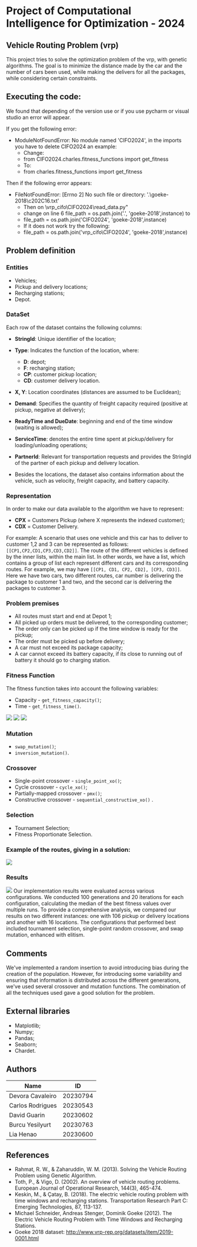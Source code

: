 # Project of Computational Intelligence for Optimization - 2024
## Vehicle Routing Problem (vrp)
This project tries to solve the optimization problem of the vrp, with genetic algorithms. The goal is to minimize the distance made by the car and the number of cars been used, while making the delivers for all the packages, while considering certain constraints.

## Executing the code:
We found that depending of the version use or if you use pycharm or visual studio an error will appear.

If you get the following error: 
* ModuleNotFoundError: No module named 'CIFO2024', in the imports you have to delete CIFO2024 an example:
  * Change:
  * from CIFO2024.charles.fitness_functions import get_fitness
  * To:
  * from charles.fitness_functions import get_fitness

Then if the following error appears: 
* FileNotFoundError: [Errno 2] No such file or directory: '.\\goeke-2018\\c202C16.txt'
  * Then on \vrp_cifo\CIFO2024\read_data.py"
  * change on line 6 file_path = os.path.join('.', 'goeke-2018',instance) to
  * file_path = os.path.join('CIFO2024', 'goeke-2018',instance)
  * If it does not work try the following:
  * file_path = os.path.join('vrp_cifo\CIFO2024', 'goeke-2018',instance)


## Problem definition
### Entities
* Vehicles;
* Pickup and delivery locations;
* Recharging stations;
* Depot.

### DataSet

Each row of the dataset contains the following columns:
* **StringId**: Unique identifier of the location;
* **Type**: Indicates the function of the location, where:
  * **D**: depot;
  * **F**: recharging station;
  * **CP**: customer pickup location;
  * **CD**: customer delivery location.
* **X, Y**: Location coordinates (distances are assumed to be Euclidean);
* **Demand**: Specifies the quantity of freight capacity required (positive at pickup, negative at delivery);
* **ReadyTime and DueDate**: beginning and end of the time window (waiting is allowed);
* **ServiceTime**: denotes the entire time spent at pickup/delivery for loading/unloading operations;
* **PartnerId**: Relevant for transportation requests and provides the StringId of the partner of each pickup and delivery location.

* Besides the locations, the dataset also contains information about the vehicle, such as velocity, freight capacity, and battery capacity.

### Representation
In order to make our data available to the algorithm we have to represent:
* **CPX** = Customers Pickup (where X represents the indexed customer);
* **CDX** = Customer Delivery.

For example: A scenario that uses one vehicle and this car has to deliver to customer 1,2 and 3 can be represented as follows: `[[CP1,CP2,CD1,CP3,CD3,CD2]]`.
The route of the different vehicles is defined by the inner lists, within the main list. In other words, we have a list, which contains a group of list each represent different cars and its corresponding routes. For example, we may have `[[CP1, CD1, CP2, CD2], [CP3, CD3]]`. Here we have two cars, two different routes, car number is delivering the package to customer 1 and two, and the second car is delivering the packages to customer 3. 

### Problem premises
- All routes must start and end at Depot 1;
- All picked up orders must be delivered, to the corresponding customer;
- The order only can be picked up if the time window is ready for the pickup;
- The order must be picked up before delivery;
- A car must not exceed its package capacity;
- A car cannot exceed its battery capacity, if its close to running out of battery it should go to charging station. 


### Fitness Function
The fitness function takes into account the following variables:
* Capacity - `get_fitness_capacity()`;
* Time - `get_fitness_time()`.


![](CIFO2024/images/equation.png)
![](CIFO2024/images/euclidean.png)
![](CIFO2024/images/details.png)

### Mutation
* `swap_mutation()`;
* `inversion_mutation()`.

### Crossover
* Single-point crossover - `single_point_xo()`;
* Cycle crossover - `cycle_xo()`;
* Partially-mapped crossover - `pmx()`;
* Constructive crossover - `sequential_constructive_xo()` .

### Selection
* Tournament Selection;
* Fitness Proportionate Selection.

### Example of the routes, giving in a solution:

![](CIFO2024/images/ExampleRoutes.jpg)

### Results
![](CIFO2024/images/output_results.png)
Our implementation results were evaluated across various configurations. We conducted 100 generations and 20 iterations for each configuration, calculating the median of the best fitness values over multiple runs. To provide a comprehensive analysis, we compared our results on two different instances: one with 106 pickup or delivery locations and another with 16 locations. The configurations that performed best included tournament selection, single-point random crossover, and swap mutation, enhanced with elitism.

## Comments
We've implemented a random insertion to avoid introducing bias during the creation of the population. However, for introducing some variability and ensuring that information is distributed across the different generations, we've used several crossover and mutation functions. The combination of all the techniques used gave a good solution for the problem.

## External libraries
* Matplotlib;
* Numpy;
* Pandas;
* Seaborn;
* Chardet.

## Authors
| Name             | ID       |
|------------------|----------|
| Devora Cavaleiro | 20230794 |
| Carlos Rodrigues | 20230543 |
| David Guarin     | 20230602 |
| Burcu Yesilyurt  | 20230763 |
| Lia Henao        | 20230600 |


## References
* Rahmat, R. W., & Zaharuddin, W. M. (2013). Solving the Vehicle Routing Problem using Genetic Algorithm. 
* Toth, P., & Vigo, D. (2002). An overview of vehicle routing problems. European Journal of Operational Research, 144(3), 465-474.
* Keskin, M., & Çatay, B. (2018). The electric vehicle routing problem with time windows and recharging stations. Transportation Research Part C: Emerging Technologies, 87, 113-137.
* Michael Schneider, Andreas Stenger, Dominik Goeke (2012). The Electric Vehicle Routing Problem with Time Windows and Recharging Stations.
* Goeke 2018 dataset: http://www.vrp-rep.org/datasets/item/2019-0001.html
